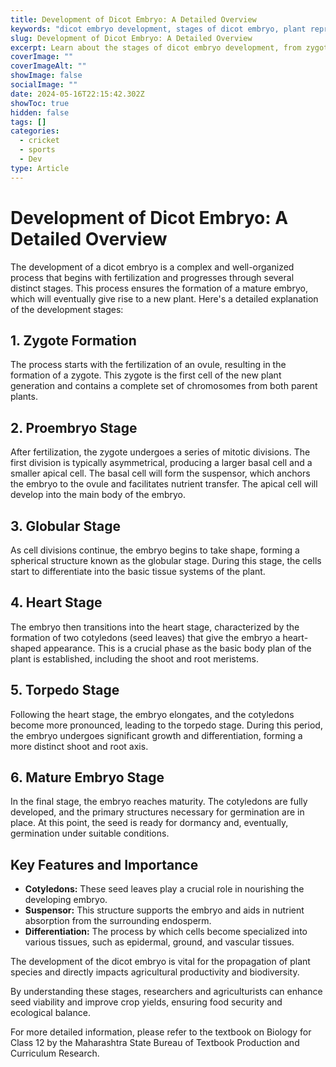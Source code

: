 ```yaml
---
title: Development of Dicot Embryo: A Detailed Overview
keywords: "dicot embryo development, stages of dicot embryo, plant reproduction, zygote formation, proembryo stage, globular stage, heart stage, torpedo stage, mature embryo"
slug: Development of Dicot Embryo: A Detailed Overview
excerpt: Learn about the stages of dicot embryo development, from zygote formation to the mature embryo stage. Understand the key features and importance of each stage in the life cycle of a dicot plant.
coverImage: ""
coverImageAlt: ""
showImage: false
socialImage: ""
date: 2024-05-16T22:15:42.302Z
showToc: true
hidden: false
tags: []
categories:
  - cricket
  - sports
  - Dev
type: Article
---
```


# Development of Dicot Embryo: A Detailed Overview

The development of a dicot embryo is a complex and well-organized process that begins with fertilization and progresses through several distinct stages. This process ensures the formation of a mature embryo, which will eventually give rise to a new plant. Here's a detailed explanation of the development stages:

## 1. Zygote Formation
The process starts with the fertilization of an ovule, resulting in the formation of a zygote. This zygote is the first cell of the new plant generation and contains a complete set of chromosomes from both parent plants.

## 2. Proembryo Stage
After fertilization, the zygote undergoes a series of mitotic divisions. The first division is typically asymmetrical, producing a larger basal cell and a smaller apical cell. The basal cell will form the suspensor, which anchors the embryo to the ovule and facilitates nutrient transfer. The apical cell will develop into the main body of the embryo.

## 3. Globular Stage
As cell divisions continue, the embryo begins to take shape, forming a spherical structure known as the globular stage. During this stage, the cells start to differentiate into the basic tissue systems of the plant.

## 4. Heart Stage
The embryo then transitions into the heart stage, characterized by the formation of two cotyledons (seed leaves) that give the embryo a heart-shaped appearance. This is a crucial phase as the basic body plan of the plant is established, including the shoot and root meristems.

## 5. Torpedo Stage
Following the heart stage, the embryo elongates, and the cotyledons become more pronounced, leading to the torpedo stage. During this period, the embryo undergoes significant growth and differentiation, forming a more distinct shoot and root axis.

## 6. Mature Embryo Stage
In the final stage, the embryo reaches maturity. The cotyledons are fully developed, and the primary structures necessary for germination are in place. At this point, the seed is ready for dormancy and, eventually, germination under suitable conditions.

## Key Features and Importance
- **Cotyledons:** These seed leaves play a crucial role in nourishing the developing embryo.
- **Suspensor:** This structure supports the embryo and aids in nutrient absorption from the surrounding endosperm.
- **Differentiation:** The process by which cells become specialized into various tissues, such as epidermal, ground, and vascular tissues.

The development of the dicot embryo is vital for the propagation of plant species and directly impacts agricultural productivity and biodiversity.

By understanding these stages, researchers and agriculturists can enhance seed viability and improve crop yields, ensuring food security and ecological balance.

For more detailed information, please refer to the textbook on Biology for Class 12 by the Maharashtra State Bureau of Textbook Production and Curriculum Research.

